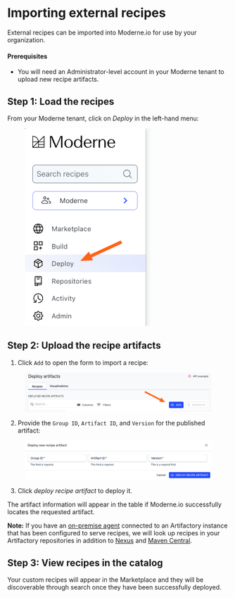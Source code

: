 # Importing external recipes

External recipes can be imported into Moderne.io for use by your organization.

#### Prerequisites

* You will need an Administrator-level account in your Moderne tenant to upload new recipe artifacts.

## Step 1: Load the recipes

From your Moderne tenant, click on _Deploy_ in the left-hand menu:

<figure><img src="../../../.gitbook/assets/deploy-link.png" alt=""><figcaption></figcaption></figure>

## Step 2: Upload the recipe artifacts

1. Click `Add` to open the form to import a recipe:

<figure><img src="../../../.gitbook/assets/image (1) (1).png" alt=""><figcaption></figcaption></figure>

2. Provide the `Group ID`, `Artifact ID`, and `Version` for the published artifact:

<figure><img src="../../../.gitbook/assets/image (2) (1).png" alt=""><figcaption></figcaption></figure>

3. Click _deploy recipe artifact_ to deploy it.

The artifact information will appear in the table if Moderne.io successfully locates the requested artifact.

**Note:** If you have an [on-premise agent](agent-configuration/agent-configuration.md) connected to an Artifactory instance that has been configured to serve recipes, we will look up recipes in your Artifactory repositories in addition to [Nexus](https://oss.sonatype.org/) and [Maven Central](https://search.maven.org/).

## Step 3: View recipes in the catalog

Your custom recipes will appear in the Marketplace and they will be discoverable through search once they have been successfully deployed.
